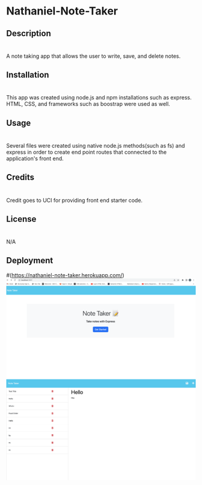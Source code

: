# Nathaniel-Note-Taker
## Description
#
A note taking app that allows the user to write, save, and delete notes. 

## Installation 
#
This app was created using node.js and npm installations such as express. HTML, CSS, and frameworks such as boostrap were used as well. 

## Usage
#
Several files were created using native node.js methods(such as fs) and express in order to create end point routes that connected to the application's front end. 
## Credits
#
Credit goes to UCI for providing front end starter code. 

## License
#
N/A
## Deployment 
#(https://nathaniel-note-taker.herokuapp.com/)
![SiteImage](images/Note-Taker-Pic1.png)
![SiteImage](images/Note-Taker-Pic2.png)
